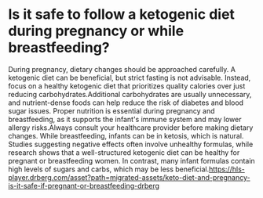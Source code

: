 # Is it safe to follow a ketogenic diet during pregnancy or while breastfeeding?

During pregnancy, dietary changes should be approached carefully. A ketogenic diet can be beneficial, but strict fasting is not advisable. Instead, focus on a healthy ketogenic diet that prioritizes quality calories over just reducing carbohydrates.Additional carbohydrates are usually unnecessary, and nutrient-dense foods can help reduce the risk of diabetes and blood sugar issues. Proper nutrition is essential during pregnancy and breastfeeding, as it supports the infant's immune system and may lower allergy risks.Always consult your healthcare provider before making dietary changes. While breastfeeding, infants can be in ketosis, which is natural. Studies suggesting negative effects often involve unhealthy formulas, while research shows that a well-structured ketogenic diet can be healthy for pregnant or breastfeeding women. In contrast, many infant formulas contain high levels of sugars and carbs, which may be less beneficial.https://hls-player.drberg.com/asset?path=migrated-assets/keto-diet-and-pregnancy-is-it-safe-if-pregnant-or-breastfeeding-drberg